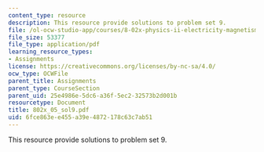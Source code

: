 ```yaml
---
content_type: resource
description: This resource provide solutions to problem set 9.
file: /ol-ocw-studio-app/courses/8-02x-physics-ii-electricity-magnetism-with-an-experimental-focus-spring-2005/6fce863ee455a39e4872178c63c7ab51_802x_05_sol9.pdf
file_size: 53377
file_type: application/pdf
learning_resource_types:
- Assignments
license: https://creativecommons.org/licenses/by-nc-sa/4.0/
ocw_type: OCWFile
parent_title: Assignments
parent_type: CourseSection
parent_uid: 25e4986e-5dc6-a36f-5ec2-32573b2d001b
resourcetype: Document
title: 802x_05_sol9.pdf
uid: 6fce863e-e455-a39e-4872-178c63c7ab51
---
```

This resource provide solutions to problem set 9.